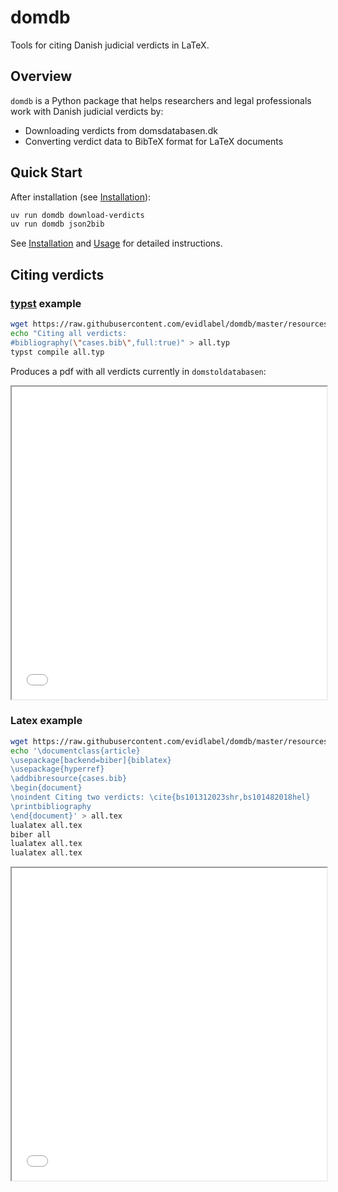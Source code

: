 # domdb

Tools for citing Danish judicial verdicts in LaTeX.

## Overview

`domdb` is a Python package that helps researchers and legal professionals work with Danish judicial verdicts by:

- Downloading verdicts from domsdatabasen.dk
- Converting verdict data to BibTeX format for LaTeX documents

## Quick Start

After installation (see [Installation](installation.md)):

```bash
uv run domdb download-verdicts
uv run domdb json2bib
```

See [Installation](installation.md) and [Usage](usage.md) for detailed instructions.

## Citing verdicts 
### [typst](https://typst.app/) example
```bash
wget https://raw.githubusercontent.com/evidlabel/domdb/master/resources/cases.bib  -O cases.bib
echo "Citing all verdicts:
#bibliography(\"cases.bib\",full:true)" > all.typ
typst compile all.typ
```
Produces a pdf with all verdicts currently in `domstoldatabasen`:
<iframe src="assets/all.pdf" width="100%" height="500px"></iframe>

### Latex example

```bash
wget https://raw.githubusercontent.com/evidlabel/domdb/master/resources/cases.bib  -O cases.bib
echo '\documentclass{article}
\usepackage[backend=biber]{biblatex}
\usepackage{hyperref}
\addbibresource{cases.bib}
\begin{document}
\noindent Citing two verdicts: \cite{bs101312023shr,bs101482018hel}
\printbibliography
\end{document}' > all.tex
lualatex all.tex
biber all
lualatex all.tex
lualatex all.tex
```

<iframe src="assets/ltx.pdf" width="100%" height="500px"></iframe>